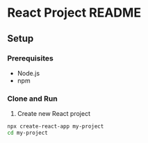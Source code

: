# React Project README

## Setup

### Prerequisites
- Node.js
- npm

### Clone and Run

1. Create new React project
```bash
npx create-react-app my-project
cd my-project
